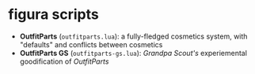 # figura scripts
- **OutfitParts** (`outfitparts.lua`): a fully-fledged cosmetics system, with "defaults" and conflicts between cosmetics
- **OutfitParts GS** (`outfitparts-gs.lua`): *Grandpa Scout's* experiemental goodification of *OutfitParts*